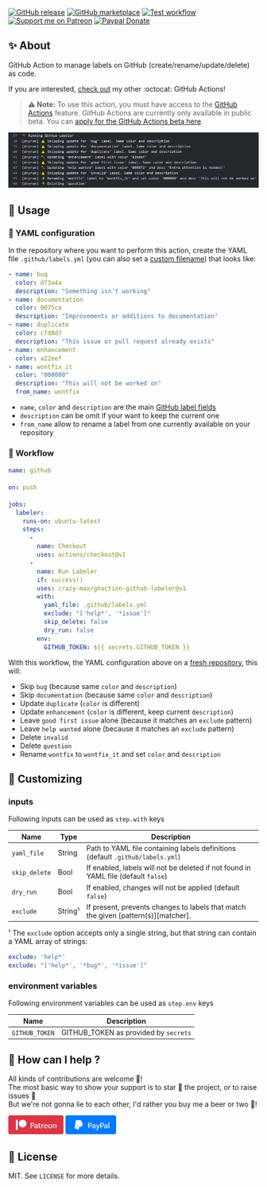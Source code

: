 [![GitHub release](https://img.shields.io/github/release/crazy-max/ghaction-github-labeler.svg?style=flat-square)](https://github.com/crazy-max/ghaction-github-labeler/releases/latest)
[![GitHub marketplace](https://img.shields.io/badge/marketplace-github--labeler-blue?logo=github&style=flat-square)](https://github.com/marketplace/actions/github-labeler)
[![Test workflow](https://github.com/crazy-max/ghaction-github-labeler/workflows/test/badge.svg)](https://github.com/crazy-max/ghaction-github-labeler/actions/?workflow=test)
[![Support me on Patreon](https://img.shields.io/badge/donate-patreon-f96854.svg?logo=patreon&style=flat-square)](https://www.patreon.com/crazymax)
[![Paypal Donate](https://img.shields.io/badge/donate-paypal-00457c.svg?logo=paypal&style=flat-square)](https://www.paypal.me/crazyws)

## ✨ About

GitHub Action to manage labels on GitHub (create/rename/update/delete) as code.

If you are interested, [check out](https://git.io/Je09Y) my other :octocat: GitHub Actions!

> **:warning: Note:** To use this action, you must have access to the [GitHub Actions](https://github.com/features/actions) feature. GitHub Actions are currently only available in public beta. You can [apply for the GitHub Actions beta here](https://github.com/features/actions/signup/).

![GitHub Labeler](.res/ghaction-github-labeler.png)

## 🚀 Usage

### 📝 YAML configuration

In the repository where you want to perform this action, create the YAML file `.github/labels.yml` (you can also set a [custom filename](#-customizing)) that looks like:

```yaml
- name: bug
  color: d73a4a
  description: "Something isn't working"
- name: documentation
  color: 0075ca
  description: "Improvements or additions to documentation"
- name: duplicate
  color: cfd8d7
  description: "This issue or pull request already exists"
- name: enhancement
  color: a22eef
- name: wontfix_it
  color: "000000"
  description: "This will not be worked on"
  from_name: wontfix
```

* `name`, `color` and `description` are the main [GitHub label fields](https://developer.github.com/v3/issues/labels/#parameters)
* `description` can be omit if your want to keep the current one
* `from_name` allow to rename a label from one currently available on your repository

### 🐙 Workflow

```yaml
name: github

on: push

jobs:
  labeler:
    runs-on: ubuntu-latest
    steps:
      -
        name: Checkout
        uses: actions/checkout@v1
      -
        name: Run Labeler
        if: success()
        uses: crazy-max/ghaction-github-labeler@v1
        with:
          yaml_file: .github/labels.yml
          exclude: "['help*', '*issue']"
          skip_delete: false
          dry_run: false
        env:
          GITHUB_TOKEN: ${{ secrets.GITHUB_TOKEN }}
```

With this workflow, the YAML configuration above on a [fresh repository](.res/samples/original.yml), this will:

* Skip `bug` (because same `color` and `description`)
* Skip `documentation` (because same `color` and `description`)
* Update `duplicate` (`color` is different)
* Update `enhancement` (`color` is different, keep current `description`)
* Leave `good first issue` alone (because it matches an `exclude` pattern)
* Leave `help wanted` alone (because it matches an `exclude` pattern)
* Delete `invalid`
* Delete `question`
* Rename `wontfix` to `wontfix_it` and set `color` and `description`

## 💅 Customizing

### inputs

Following inputs can be used as `step.with` keys

| Name            | Type     | Description                                                                        |
|-----------------|----------|------------------------------------------------------------------------------------|
| `yaml_file`     | String   | Path to YAML file containing labels definitions (default `.github/labels.yml`)     |
| `skip_delete`   | Bool     | If enabled, labels will not be deleted if not found in YAML file (default `false`) |
| `dry_run`       | Bool     | If enabled, changes will not be applied (default `false`)                          |
| `exclude`       | String¹  | If present, prevents changes to labels that match the given [pattern(s)][matcher]. |

¹ The `exclude` option accepts only a single string, but that string can contain a YAML array of strings:

  ```yaml
  exclude: 'help*'
  exclude: "['help*', '*bug*', '*issue']"
  ```

### environment variables

Following environment variables can be used as `step.env` keys

| Name           | Description                          |
|----------------|--------------------------------------|
| `GITHUB_TOKEN` | GITHUB_TOKEN as provided by `secrets`|

## 🤝 How can I help ?

All kinds of contributions are welcome :raised_hands:!<br />
The most basic way to show your support is to star :star2: the project, or to raise issues :speech_balloon:<br />
But we're not gonna lie to each other, I'd rather you buy me a beer or two :beers:!

[![Support me on Patreon](.res/patreon.png)](https://www.patreon.com/crazymax)
[![Paypal Donate](.res/paypal.png)](https://www.paypal.me/crazyws)

## 📝 License

MIT. See `LICENSE` for more details.
